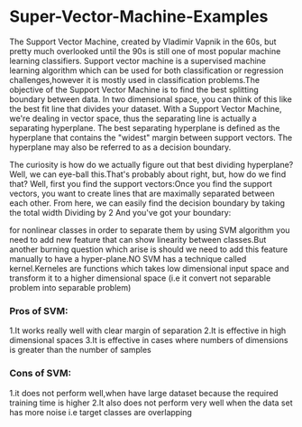 # Super-Vector-Machine-Examples


The Support Vector Machine, created by Vladimir Vapnik in the 60s, but pretty much overlooked until the 90s is still one of most popular machine learning classifiers.
Support vector machine is a supervised machine learning algorithm which can be used for both classification or regression challenges,however it is mostly used in classification problems.The objective of the Support Vector Machine is to find the best splitting boundary between data. In two dimensional space, you can think of this like the best fit line that divides your dataset. With a Support Vector Machine, we're dealing in vector space, thus the separating line is actually a separating hyperplane. The best separating hyperplane is defined as the hyperplane that contains the "widest" margin between support vectors. The hyperplane may also be referred to as a decision boundary.

The curiosity is how do we actually figure out that best dividing hyperplane? Well, we can eye-ball this.That's probably about right, but, how do we find that? Well, first you find the support vectors:Once you find the support vectors, you want to create lines that are maximally separated between each other. From here, we can easily find the decision boundary by taking the total width Dividing by 2 And you've got your boundary:

for nonlinear classes in order to separate them by using SVM algorithm you need to add new feature that can show linearity between classes.But another burning question which arise is should we need to add this feature manually to have a hyper-plane.NO SVM has a technique called kernel.Kerneles are functions which takes low dimensional input space and transform it to a higher dimensional space (i.e it convert not separable problem into separable problem)

### Pros of SVM:
1.It works really well with clear margin of separation
2.It is effective in high dimensional spaces
3.It is effective in cases where numbers of dimensions is greater than the number of samples 

### Cons of SVM:
1.it does not perform well,when have large dataset because the required training time is higher 
2.It also does not perform very well when the data set has more noise i.e target classes are overlapping
